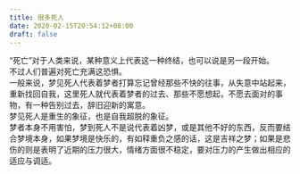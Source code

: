 ```yaml
---
title: 很多死人
date: 2020-02-15T20:54:12+08:00
draft: false
---
```


“死亡”对于人类来说，某种意义上代表这一种终结，也可以说是另一段开始。<br>
不过人们普遍对死亡充满这恐惧。<br>
一般来说，梦见死人代表着梦者打算忘记曾经那些不快的往事，从失意中站起来，重新找回自我，这里死人就代表着梦者的过去、那些不愿想起，不愿去面对的事物，有一种告别过去，辞旧迎新的寓意。<br>
梦见死人是重生的象征，也是自我超脱的象征。<br>
梦者本身不用害怕，梦到死人不是说代表着凶梦，或是其他不好的东西，反而要结合梦境本身，如果梦境是快乐的，有如释重负之感的话，这是吉祥之梦；如果是悲伤的则是表明了近期的压力很大，情绪方面很不稳定，要对压力的产生做出相应的适应与调适。<br>
